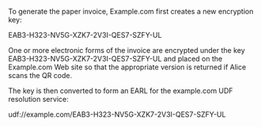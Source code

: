To generate the paper invoice, Example.com first creates a new encryption key:

EAB3-H323-NV5G-XZK7-2V3I-QES7-SZFY-UL

One or more electronic forms of the invoice are encrypted under the key 
EAB3-H323-NV5G-XZK7-2V3I-QES7-SZFY-UL and placed on the Example.com Web site so that 
the appropriate version is returned if Alice scans the QR code.

The key is then converted to form an EARL for the example.com UDF resolution service:

udf://example.com/EAB3-H323-NV5G-XZK7-2V3I-QES7-SZFY-UL

